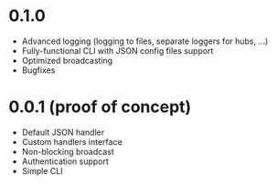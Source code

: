 # 0.1.0

* Advanced logging (logging to files, separate loggers for hubs, ...)
* Fully-functional CLI with JSON config files support
* Optimized broadcasting
* Bugfixes

# 0.0.1 (proof of concept)

* Default JSON handler
* Custom handlers interface
* Non-blocking broadcast
* Authentication support
* Simple CLI 

